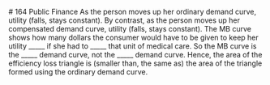 \# 164 Public Finance As the person moves up her ordinary demand curve, utility (falls, stays constant). By contrast, as the person moves up her compensated demand curve, utility (falls, stays constant). The MB curve shows how many dollars the consumer would have to be given to keep her utility \_\_\_\_\_ if she had to \_\_\_\_\_ that unit of medical care. So the MB curve is the \_\_\_\_\_ demand curve, not the \_\_\_\_\_ demand curve. Hence, the area of the efficiency loss triangle is (smaller than, the same as) the area of the triangle formed using the ordinary demand curve.